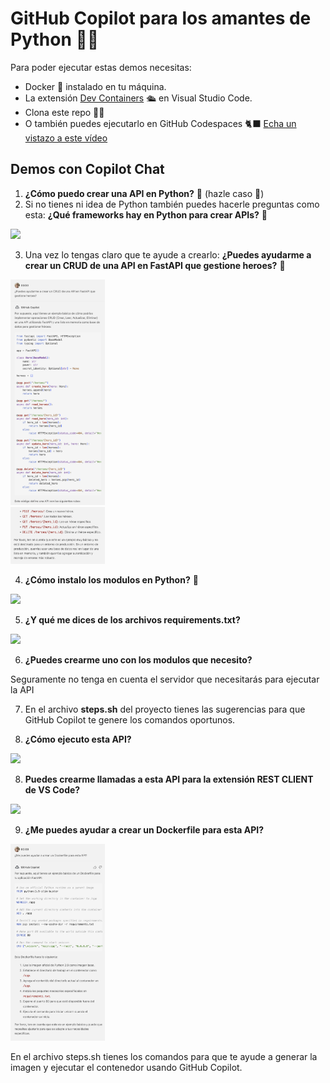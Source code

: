 # GitHub Copilot para los amantes de Python 💛🐍

Para poder ejecutar estas demos necesitas:

- Docker 🐋 instalado en tu máquina.
- La extensión [Dev Containers](https://marketplace.visualstudio.com/items?itemName=ms-vscode-remote.remote-containers) 🛳️ en Visual Studio Code.
- Clona este repo 👩‍💻
- O también puedes ejecutarlo en GitHub Codespaces 🐈‍⬛ [Echa un vistazo a este vídeo](https://www.youtube.com/watch?v=0qKG37C8sb8)

## Demos con Copilot Chat

1. **¿Cómo puedo crear una API en Python?** 🤔 (hazle caso 🫡)
2. Si no tienes ni idea de Python también puedes hacerle preguntas como esta: **¿Qué frameworks hay en Python para crear APIs?** 🤔   

<img src="images/GH Copilot - Qué frameworks tengo para crear APIs en Python.png" width="30%">

3. Una vez lo tengas claro que te ayude a crearlo: **¿Puedes ayudarme a crear un CRUD de una API en FastAPI que gestione heroes?** 🤔

<img src="images/GH Copilot Chat - FastAPI con heroes parte 1.png" width="30%">
<br/>
<img src="images/GH Copilot Chat - FastAPI con heroes parte 2.png" width="30%">

4. **¿Cómo instalo los modulos en Python?** 🤔

<img src="images/GH Copilot Chat - Cómo se instalan los módulos en Python.png" width="30%">

5. **¿Y qué me dices de los archivos requirements.txt?**

<img src="images/GH Copilot Chat - Cómo se instalan los módulos en Python.png" width="30%">

6. **¿Puedes crearme uno con los modulos que necesito?**

Seguramente no tenga en cuenta el servidor que necesitarás para ejecutar la API

7. En el archivo **steps.sh** del proyecto tienes las sugerencias para que GitHub Copilot te genere los comandos oportunos.

7. **¿Cómo ejecuto esta API?**

<img src="images/GH Copilot Chat - Cómo ejecuto la API en Python.png" width="30%">

8. **Puedes crearme llamadas a esta API para la extensión REST CLIENT de VS Code?**
   
<img src="images/GitHub Copilot Chat - Generar llamadas para extensión REST Client.png" width="30%">

9. **¿Me puedes ayudar a crear un Dockerfile para esta API?**

<img src="images/GitHub Copilot Chat - Generar un Dockerfile para FastAPI.png" width="30%">

En el archivo steps.sh tienes los comandos para que te ayude a generar la imagen y ejecutar el contenedor usando GitHub Copilot.
